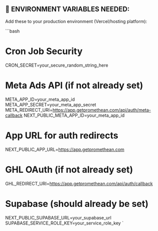 

## 🔧 ENVIRONMENT VARIABLES NEEDED:

Add these to your production environment (Vercel/hosting platform):

\`\`\`bash
# Cron Job Security
CRON_SECRET=your_secure_random_string_here

# Meta Ads API (if not already set)
META_APP_ID=your_meta_app_id
META_APP_SECRET=your_meta_app_secret
META_REDIRECT_URI=https://app.getpromethean.com/api/auth/meta-callback
NEXT_PUBLIC_META_APP_ID=your_meta_app_id

# App URL for auth redirects
NEXT_PUBLIC_APP_URL=https://app.getpromethean.com

# GHL OAuth (if not already set)
GHL_REDIRECT_URI=https://app.getpromethean.com/api/auth/callback

# Supabase (should already be set)
NEXT_PUBLIC_SUPABASE_URL=your_supabase_url
SUPABASE_SERVICE_ROLE_KEY=your_service_role_key
\`